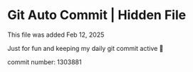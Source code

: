 # Git Auto Commit | Hidden File

This file was added Feb 12, 2025

Just for fun and keeping my daily git commit active 🤪

commit number: 1303881
